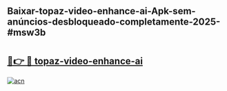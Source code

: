 ## Baixar-topaz-video-enhance-ai-Apk-sem-anúncios-desbloqueado-completamente-2025-#msw3b

# <h2><a href="https://ainizakaria.my?title=topaz-video-enhance-ai&ref=22M">🔗👉 🔴 topaz-video-enhance-ai</a></h2>

[![acn](https://github.com/user-attachments/assets/0f9c940e-d8b0-45ae-aac7-cd30a18b3e1c)](https://ainizakaria.my?title=topaz-video-enhance-ai&ref=22M)

